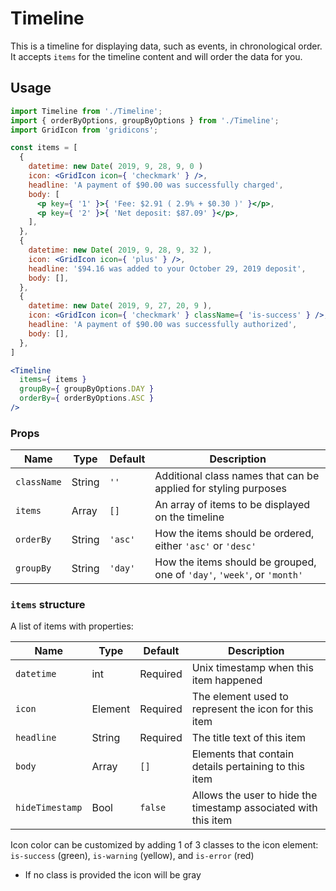 Timeline
===

This is a timeline for displaying data, such as events, in chronological order.
It accepts `items` for the timeline content and will order the data for you.

## Usage

```jsx
import Timeline from './Timeline';
import { orderByOptions, groupByOptions } from './Timeline';
import GridIcon from 'gridicons';

const items = [
  {
    datetime: new Date( 2019, 9, 28, 9, 0 )
    icon: <GridIcon icon={ 'checkmark' } />,
    headline: 'A payment of $90.00 was successfully charged',
    body: [
      <p key={ '1' }>{ 'Fee: $2.91 ( 2.9% + $0.30 )' }</p>,
      <p key={ '2' }>{ 'Net deposit: $87.09' }</p>,
    ],
  },
  {
    datetime: new Date( 2019, 9, 28, 9, 32 ),
    icon: <GridIcon icon={ 'plus' } />,
    headline: '$94.16 was added to your October 29, 2019 deposit',
    body: [],
  },
  {
    datetime: new Date( 2019, 9, 27, 20, 9 ),
    icon: <GridIcon icon={ 'checkmark' } className={ 'is-success' } />,
    headline: 'A payment of $90.00 was successfully authorized',
    body: [],
  },
]

<Timeline
  items={ items }
  groupBy={ groupByOptions.DAY }
  orderBy={ orderByOptions.ASC }
/>
```

### Props

Name | Type | Default | Description
--- | --- | --- | ---
`className` | String | `''` | Additional class names that can be applied for styling purposes
`items` | Array | `[]` | An array of items to be displayed on the timeline
`orderBy` | String | `'asc'` | How the items should be ordered, either `'asc'` or `'desc'`
`groupBy` | String | `'day'` | How the items should be grouped, one of `'day'`, `'week'`, or `'month'`


### `items` structure

A list of items with properties:

Name | Type | Default | Description
--- | --- | --- | ---
`datetime` | int | Required | Unix timestamp when this item happened
`icon` | Element | Required | The element used to represent the icon for this item
`headline` | String | Required | The title text of this item
`body` | Array | `[]` | Elements that contain details pertaining to this item
`hideTimestamp` | Bool | `false` | Allows the user to hide the timestamp associated with this item

Icon color can be customized by adding 1 of 3 classes to the icon element: `is-success` (green), `is-warning` (yellow), and `is-error` (red)
  - If no class is provided the icon will be gray
